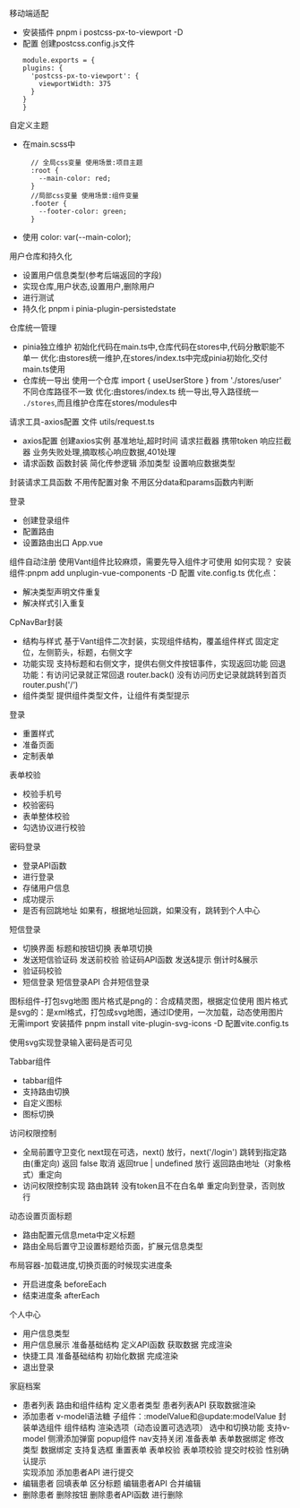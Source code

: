 移动端适配

- 安装插件
  pnpm i postcss-px-to-viewport -D
- 配置
  创建postcss.config.js文件
  ```
  module.exports = {
  plugins: {
    'postcss-px-to-viewport': {
      viewportWidth: 375
    }
  }
  }
  ```

自定义主题
- 在main.scss中
  ```
    // 全局css变量 使用场景:项目主题
    :root {
      --main-color: red;
    }
    //局部css变量 使用场景:组件变量
    .footer {
      --footer-color: green;
    }
  ```
- 使用
  color: var(--main-color);


用户仓库和持久化
- 设置用户信息类型(参考后端返回的字段)
- 实现仓库,用户状态,设置用户,删除用户
- 进行测试
- 持久化
  pnpm i pinia-plugin-persistedstate

仓库统一管理
- pinia独立维护
  初始化代码在main.ts中,仓库代码在stores中,代码分散职能不单一
  优化:由stores统一维护,在stores/index.ts中完成pinia初始化,交付main.ts使用
- 仓库统一导出
  使用一个仓库 import { useUserStore } from './stores/user' 不同仓库路径不一致
  优化:由stores/index.ts 统一导出,导入路径统一 `./stores`,而且维护仓库在stores/modules中

请求工具-axios配置  文件 utils/request.ts
- axios配置
  创建axios实例  基准地址,超时时间
  请求拦截器 携带token
  响应拦截器 业务失败处理,摘取核心响应数据,401处理
- 请求函数
  函数封装 简化传参逻辑
  添加类型 设置响应数据类型

封装请求工具函数
  不用传配置对象
  不用区分data和params函数内判断

登录
- 创建登录组件
- 配置路由
- 设置路由出口  App.vue

组件自动注册
使用Vant组件比较麻烦，需要先导入组件才可使用
如何实现？
安装组件:pnpm add unplugin-vue-components -D
配置 vite.config.ts
优化点：
- 解决类型声明文件重复
- 解决样式引入重复


CpNavBar封装
- 结构与样式
  基于Vant组件二次封装，实现组件结构，覆盖组件样式
  固定定位，左侧箭头，标题，右侧文字
- 功能实现
  支持标题和右侧文字，提供右侧文件按钮事件，实现返回功能
    回退功能：有访问记录就正常回退 router.back()
            没有访问历史记录就跳转到首页 router.push('/')
- 组件类型
  提供组件类型文件，让组件有类型提示


登录
- 重置样式
- 准备页面
- 定制表单
  
表单校验
- 校验手机号
- 校验密码
- 表单整体校验
- 勾选协议进行校验

密码登录
- 登录API函数
- 进行登录
- 存储用户信息
- 成功提示
- 是否有回跳地址 如果有，根据地址回跳，如果没有，跳转到个人中心

短信登录
- 切换界面
  标题和按钮切换
  表单项切换
- 发送短信验证码
  发送前校验
  验证码API函数
  发送&提示
  倒计时&展示
- 验证码校验
- 短信登录
  短信登录API
  合并短信登录

图标组件-打包svg地图
图片格式是png的：合成精灵图，根据定位使用
图片格式是svg的：是xml格式，打包成svg地图，通过ID使用，一次加载，动态使用图片无需import
安装插件 pnpm install vite-plugin-svg-icons -D
配置vite.config.ts

使用svg实现登录输入密码是否可见

Tabbar组件
- tabbar组件
- 支持路由切换
- 自定义图标
- 图标切换

访问权限控制
- 全局前置守卫变化
  next现在可选，next() 放行，next('/login') 跳转到指定路由(重定向)
  返回 false 取消
  返回true | undefined 放行
  返回路由地址（对象格式）重定向
- 访问权限控制实现
  路由跳转
  没有token且不在白名单 重定向到登录，否则放行


动态设置页面标题
- 路由配置元信息meta中定义标题
- 路由全局后置守卫设置标题给页面，扩展元信息类型

布局容器-加载进度,切换页面的时候现实进度条
- 开启进度条 beforeEach
- 结束进度条 afterEach
  
个人中心
- 用户信息类型
- 用户信息展示
  准备基础结构
  定义API函数
  获取数据
  完成渲染
- 快捷工具
  准备基础结构
  初始化数据
  完成渲染
- 退出登录

家庭档案
- 患者列表
  路由和组件结构  定义患者类型  患者列表API  获取数据渲染
- 添加患者
  v-model语法糖
    子组件：:modelValue和@update:modelValue
  封装单选组件
    组件结构 渲染选项（动态设置可选选项） 选中和切换功能 支持v-model
  侧滑添加弹窗
    popup组件 nav支持关闭 准备表单
  表单数据绑定
    修改类型 数据绑定 支持复选框 重置表单
  表单校验
    表单项校验  提交时校验  性别确认提示  
  实现添加
    添加患者API 进行提交
- 编辑患者
  回填表单 区分标题 编辑患者API 合并编辑
- 删除患者
  删除按钮 删除患者API函数 进行删除
